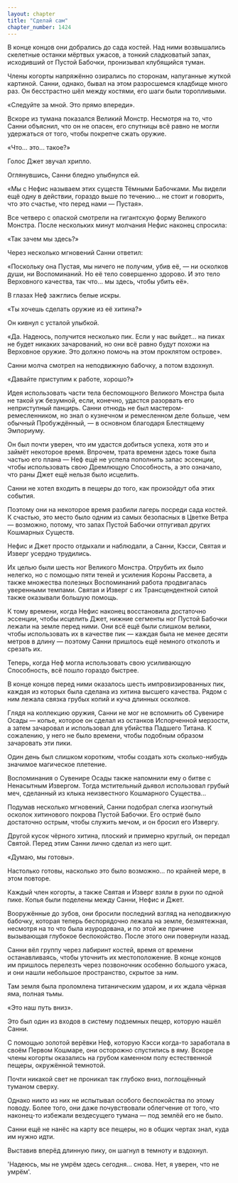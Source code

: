 ```yaml
---
layout: chapter
title: "Сделай сам"
chapter_number: 1424
---
```




В конце концов они добрались до сада костей. Над ними возвышались скелетные останки мёртвых ужасов, а тонкий сладковатый запах, исходивший от Пустой Бабочки, пронизывал клубящийся туман.

Члены когорты напряжённо озирались по сторонам, напуганные жуткой картиной. Санни, однако, бывал на этом разросшемся кладбище много раз. Он бесстрастно шёл между костями, его шаги были торопливыми.

«Следуйте за мной. Это прямо впереди».

Вскоре из тумана показался Великий Монстр. Несмотря на то, что Санни объяснил, что он не опасен, его спутницы всё равно не могли удержаться от того, чтобы покрепче сжать оружие.

«Что... это... такое?»

Голос Джет звучал хрипло.

Оглянувшись, Санни бледно улыбнулся ей.

«Мы с Нефис называем этих существ Тёмными Бабочками. Мы видели ещё одну в действии, гораздо выше по течению... не стоит и говорить, что это счастье, что перед нами — Пустая».

Все четверо с опаской смотрели на гигантскую форму Великого Монстра. После нескольких минут молчания Нефис наконец спросила:

«Так зачем мы здесь?»

Через несколько мгновений Санни ответил:

«Поскольку она Пустая, мы ничего не получим, убив её, — ни осколков души, ни Воспоминаний. Но её тело совершенно здорово. И это тело Верховного качества, так что... мы здесь, чтобы убить её».

В глазах Неф зажглись белые искры.

«Ты хочешь сделать оружие из её хитина?»

Он кивнул с усталой улыбкой.

«Да. Надеюсь, получится несколько пик. Если у нас выйдет... на пиках не будет никаких зачарований, но они всё равно будут похожи на Верховное оружие. Это должно помочь на этом проклятом острове».

Санни молча смотрел на неподвижную бабочку, а потом вздохнул.

«Давайте приступим к работе, хорошо?»

Идея использовать части тела беспомощного Великого Монстра была не такой уж безумной, если, конечно, удастся разорвать его неприступный панцирь. Санни отнюдь не был мастером-ремесленником, но знал о кузнечном и ремесленном деле больше, чем обычный Пробуждённый, — в основном благодаря Блестящему Эмпориуму.

Он был почти уверен, что им удастся добиться успеха, хотя это и займёт некоторое время. Впрочем, трата времени здесь тоже была частью его плана — Неф ещё не успела пополнить запас эссенции, чтобы использовать свою Дремлющую Способность, а это означало, что раны Джет ещё нельзя было исцелить.

Санни не хотел входить в пещеры до того, как произойдут оба этих события.

Поэтому они на некоторое время разбили лагерь посреди сада костей. К счастью, это место было одним из самых безопасных в Цветке Ветра — возможно, потому, что запах Пустой Бабочки отпугивал других Кошмарных Существ.

Нефис и Джет просто отдыхали и наблюдали, а Санни, Кэсси, Святая и Изверг усердно трудились.

Их целью были шесть ног Великого Монстра. Отрубить их было нелегко, но с помощью пяти теней и усиления Короны Рассвета, а также множества полезных Воспоминаний работа продвигалась уверенными темпами. Святая и Изверг с их Трансцендентной силой также оказывали большую помощь.

К тому времени, когда Нефис наконец восстановила достаточно эссенции, чтобы исцелить Джет, нижние сегменты ног Пустой Бабочки лежали на земле перед ними. Они всё ещё были слишком велики, чтобы использовать их в качестве пик — каждая была не менее десяти метров в длину — поэтому Санни пришлось ещё немного отколоть и срезать их.

Теперь, когда Неф могла использовать свою усиливающую Способность, всё пошло гораздо быстрее.

В конце концов перед ними оказалось шесть импровизированных пик, каждая из которых была сделана из хитина высшего качества. Рядом с ним лежала связка грубых копий и куча длинных осколков.

Глядя на коллекцию оружия, Санни не мог не вспомнить об Сувенире Осады — копье, которое он сделал из останков Испорченной мерзости, а затем зачаровал и использовал для убийства Падшего Титана. К сожалению, у него не было времени, чтобы подобным образом зачаровать эти пики.

Один день был слишком коротким, чтобы создать хоть сколько-нибудь значимое магическое плетение.

Воспоминания о Сувенире Осады также напомнили ему о битве с Ненасытным Извергом. Тогда мстительный дьявол использовал грубый меч, сделанный из клыка неизвестного Кошмарного Существа...

Подумав несколько мгновений, Санни подобрал слегка изогнутый осколок хитинового покрова Пустой Бабочки. Его остриё было достаточно острым, чтобы служить мечом, и он бросил его Извергу.

Другой кусок чёрного хитина, плоский и примерно круглый, он передал Святой. Перед этим Санни лично сделал из него щит.

«Думаю, мы готовы».

Настолько готовы, насколько это было возможно... по крайней мере, в этом повторе.

Каждый член когорты, а также Святая и Изверг взяли в руки по одной пике. Копья были поделены между Санни, Нефис и Джет.

Вооружённые до зубов, они бросили последний взгляд на неподвижную бабочку, которая теперь беспорядочно лежала на земле, безмятежная, несмотря на то что была изуродована, и по этой же причине вызывающая глубокое беспокойство. После этого они повернули назад.

Санни вёл группу через лабиринт костей, время от времени останавливаясь, чтобы уточнить их местоположение. В конце концов им пришлось перелезть через позвоночник особенно большого ужаса, и они нашли небольшое пространство, скрытое за ним.

Там земля была проломлена титаническим ударом, и их ждала чёрная яма, полная тьмы.

«Это наш путь вниз».

Это был один из входов в систему подземных пещер, которую нашёл Санни.

С помощью золотой верёвки Неф, которую Кэсси когда-то заработала в своём Первом Кошмаре, они осторожно спустились в яму. Вскоре члены когорты оказались на грубом каменном полу естественной пещеры, окружённой темнотой.

Почти никакой свет не проникал так глубоко вниз, поглощённый туманом сверху.

Однако никто из них не испытывал особого беспокойства по этому поводу. Более того, они даже почувствовали облегчение от того, что наконец-то избежали вездесущего тумана — под землёй его не было.

Санни ещё не нанёс на карту все пещеры, но в общих чертах знал, куда им нужно идти.

Выставив вперёд длинную пику, он шагнул в темноту и вздохнул.

'Надеюсь, мы не умрём здесь сегодня... снова. Нет, я уверен, что не умрём'.

